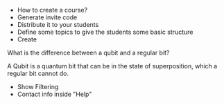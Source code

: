 - How to create a course?
- Generate invite code
- Distribute it to your students
- Define some topics to give the students some basic structure
- Create

What is the difference between a qubit and a regular bit?

A Qubit is a quantum bit that can be in the state of superposition, which a regular bit cannot do.

- Show Filtering
- Contact info inside "Help"